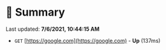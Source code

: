 # 📖 Summary
Last updated: **7/6/2021, 10:44:15 AM**

- `GET` [https://google.com](https://google.com) - **Up** (137ms)
